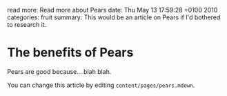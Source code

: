 read more: Read more about Pears
date: Thu May 13 17:59:28 +0100 2010
categories: fruit
summary: This would be an article on Pears if I'd bothered to research it.

#  The benefits of Pears

Pears are good because... blah blah.

You can change this article by editing `content/pages/pears.mdown`.

